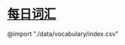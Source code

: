 <link rel="stylesheet" href="https://zhmhbest.gitee.io/hellomathematics/style/index.css">

# [每日词汇](./index.html)

@import "./data/vocabulary/index.csv"

